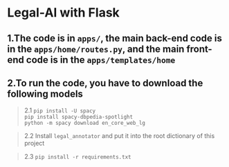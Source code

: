 # Legal-AI with Flask

## 1.The code is in `apps/`, the main back-end code is in the `apps/home/routes.py`, and the main front-end code is in the `apps/templates/home`

## 2.To run the code, you have to download the following models
> 2.1 `pip install -U spacy` <br/>
> `pip install spacy-dbpedia-spotlight`<br/>
> `python -m spacy download en_core_web_lg`

> 2.2 Install `legal_annotator` and put it into the root dictionary of this project

> 2.3 `pip install -r requirements.txt`
